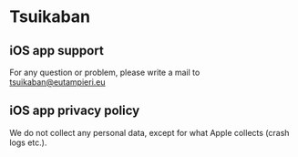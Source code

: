 # Tsuikaban

## iOS app support

For any question or problem, please write a mail to [tsuikaban@eutampieri.eu](mailto:tsuikaban.eutampieri.eu)

## iOS app privacy policy

We do not collect any personal data, except for what Apple collects (crash logs etc.).
